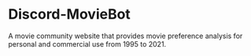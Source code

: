 # Discord-MovieBot
A movie community website that provides movie preference analysis for personal and commercial use from 1995 to 2021.
